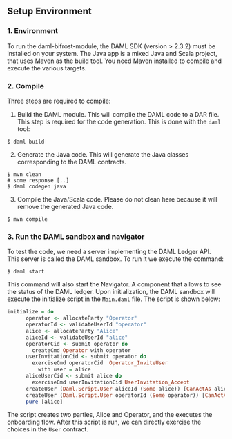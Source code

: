 ## Setup Environment

### 1. Environment

To run the daml-bifrost-module, the DAML SDK (version >  2.3.2) must be installed on your system. The Java app is a mixed Java and Scala project, that uses Maven as the build tool. You need Maven installed to compile and execute the various targets. 

### 2. Compile

Three steps are required to compile:

1. Build the DAML module. This will compile the DAML code to a DAR file. This step is required for the code generation. This is done with the `daml` tool:

```shell
$ daml build
```

2. Generate the Java code. This will generate the Java classes corresponding to the DAML contracts.

```shell
$ mvn clean
# some response [..]
$ daml codegen java
```

3. Compile the Java/Scala code. Please do not clean here because it will remove the generated Java code.

```shell
$ mvn compile
```

### 3. Run the DAML sandbox and navigator

To test the code, we need a server implementing the DAML Ledger API. This server is called the DAML sandbox. To run it we execute the command:

```shell
$ daml start
```

This command will also start the Navigator. A component that allows to see the status of the DAML ledger. Upon initialization, the DAML sandbox will execute the initialize script in the `Main.daml` file. The script is shown below:

```haskell
initialize = do
      operator <- allocateParty "Operator"
      operatorId <- validateUserId "operator"
      alice <- allocateParty "Alice"
      aliceId <- validateUserId "alice"
      operatorCid <- submit operator do
        createCmd Operator with operator
      userInvitationCid <- submit operator do
        exerciseCmd operatorCid  Operator_InviteUser 
          with user = alice
      aliceUserCid <- submit alice do
        exerciseCmd userInvitationCid UserInvitation_Accept
      createUser (Daml.Script.User aliceId (Some alice)) [CanActAs alice]
      createUser (Daml.Script.User operatorId (Some operator)) [CanActAs operator]
      pure [alice]
```

The script creates two parties, Alice and Operator, and the executes the onboarding flow. After this script is run, we can directly exercise the choices in the `User` contract.

